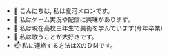 - 👋 こんにちは, 私は夏河メロンです。
- 👀 私はゲーム実況や配信に興味があります。
- 🌱 私は現在高校三年生で美術を学んでいます(今年卒業)
- 💞️ 私は歌うことが大好きです。
- 📫 私に連絡する方法はXのＤＭです。

<!---
natukawameronn/natukawameronn is a ✨ special ✨ repository because its `README.md` (this file) appears on your GitHub profile.
You can click the Preview link to take a look at your changes.
--->
